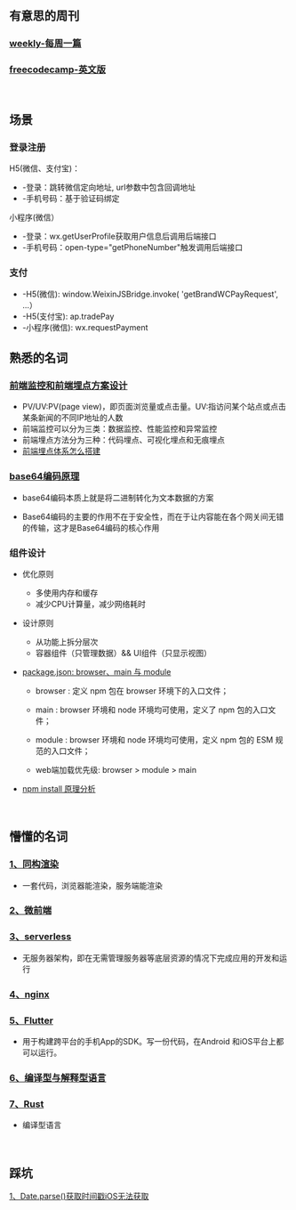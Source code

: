 ## 有意思的周刊
### [weekly-每周一篇](https://github.com/ruanyf/weekly)
### [freecodecamp-英文版](https://www.freecodecamp.org/news/search)

<br/>

## 场景
### 登录注册
H5(微信、支付宝)：
* -登录：跳转微信定向地址, url参数中包含回调地址
* -手机号码：基于验证码绑定

小程序(微信）
* -登录：wx.getUserProfile获取用户信息后调用后端接口
* -手机号码：open-type="getPhoneNumber"触发调用后端接口

### 支付
* -H5(微信):  window.WeixinJSBridge.invoke( 'getBrandWCPayRequest', ...）
* -H5(支付宝): ap.tradePay
* -小程序(微信):  wx.requestPayment

## 熟悉的名词
### [前端监控和前端埋点方案设计](https://github.com/forthealllight/blog/issues/23) 

  * PV/UV:PV(page view)，即页面浏览量或点击量。UV:指访问某个站点或点击某条新闻的不同IP地址的人数
  * 前端监控可以分为三类：数据监控、性能监控和异常监控
  * 前端埋点方法分为三种：代码埋点、可视化埋点和无痕埋点
  * [前端埋点体系怎么搭建](https://github.com/closertb/closertb.github.io/issues/46)

### [base64编码原理](https://juejin.cn/post/6844903663459106829)

   * base64编码本质上就是将二进制转化为文本数据的方案
   
   * Base64编码的主要的作用不在于安全性，而在于让内容能在各个网关间无错的传输，这才是Base64编码的核心作用

### 组件设计
* 优化原则
  * 多使用内存和缓存
  * 减少CPU计算量，减少网络耗时
* 设计原则
  * 从功能上拆分层次
  * 容器组件（只管理数据）&& UI组件（只显示视图）
  
* [package.json: browser、main 与 module](https://juejin.cn/post/6844903862977953806)
  
  * browser : 定义 npm 包在 browser 环境下的入口文件；
  * main : browser 环境和 node 环境均可使用，定义了 npm 包的入口文件；
  * module : browser 环境和 node 环境均可使用，定义 npm 包的 ESM 规范的入口文件；
     
  * web端加载优先级: browser > module > main 

* [npm install 原理分析](https://cloud.tencent.com/developer/article/1555982) 
  
<br/>

## 懵懂的名词

### [1、同构渲染](https://juejin.cn/post/6844903512296390664)

* 一套代码，浏览器能渲染，服务端能渲染

### [2、微前端](https://tech.meituan.com/2020/02/27/meituan-waimai-micro-frontends-practice.html)

### [3、serverless](https://cloud.tencent.com/developer/article/1672933)

* 无服务器架构，即在无需管理服务器等底层资源的情况下完成应用的开发和运行


### [4、nginx](https://juejin.cn/post/6844904129987526663)
   

### [5、Flutter](https://www.jianshu.com/p/51e989500ca3)

* 用于构建跨平台的手机App的SDK。写一份代码，在Android 和iOS平台上都可以运行。


### [6、编译型与解释型语言](https://www.tspweb.com/key/%E7%BC%96%E8%AF%91%E8%AF%AD%E8%A8%80.html)


### [7、Rust](https://zhuanlan.zhihu.com/p/62057547)

* 编译型语言


<br/>

## 踩坑
[1、Date.parse()获取时间戳iOS无法获取](https://blog.csdn.net/mayuko2012/article/details/78181484?spm=1001.2101.3001.6661.1&utm_medium=distribute.pc_relevant_t0.none-task-blog-2%7Edefault%7ECTRLIST%7ERate-1-78181484-blog-91863886.pc_relevant_3mothn_strategy_recovery&depth_1-utm_source=distribute.pc_relevant_t0.none-task-blog-2%7Edefault%7ECTRLIST%7ERate-1-78181484-blog-91863886.pc_relevant_3mothn_strategy_recovery&utm_relevant_index=1)


